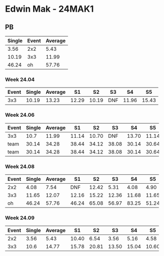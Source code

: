 # Edwin Mak - 24MAK1

## PB
|Single|Event|Average|
|----|----|----|
|3.56|2x2|5.43|
|10.19|3x3|11.99|
|46.24|oh|57.76|
### Week 24.04
|Event|Single|Average|S1|S2|S3|S4|S5|
|-----|-------|------|--|--|--|--|--|
|3x3|10.19|13.23|12.29|10.19|DNF|11.96|15.43|
### Week 24.06
|Event|Single|Average|S1|S2|S3|S4|S5|
|-----|-------|------|--|--|--|--|--|
|3x3|10.7|11.99|11.14|10.70|DNF|13.70|11.14|
|team|30.14|34.28|38.44|34.12|38.08|30.14|30.64|
|team|30.14|34.28|38.44|34.12|38.08|30.14|30.64|
### Week 24.08
|Event|Single|Average|S1|S2|S3|S4|S5|
|-----|-------|------|--|--|--|--|--|
|2x2|4.08|7.54|DNF|12.42|5.31|4.08|4.90|
|3x3|11.65|12.07|12.16|15.22|12.36|11.68|11.65|
|oh|46.24|57.76|46.24|65.08|56.97|83.25|51.24|
### Week 24.09
|Event|Single|Average|S1|S2|S3|S4|S5|
|-----|-------|------|--|--|--|--|--|
|2x2|3.56|5.43|10.40|6.54|3.56|5.16|4.58|
|3x3|10.6|14.77|15.78|20.81|13.50|15.04|10.60|

